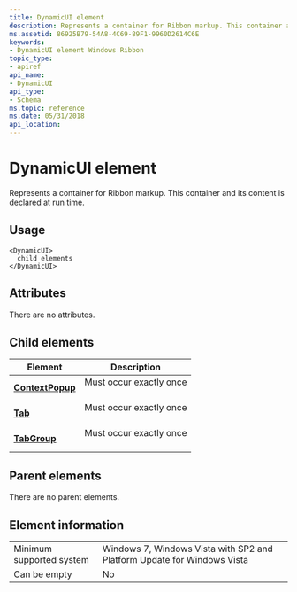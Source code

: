 ```yaml
---
title: DynamicUI element
description: Represents a container for Ribbon markup. This container and its content is declared at run time.
ms.assetid: 86925B79-54A8-4C69-89F1-9960D2614C6E
keywords:
- DynamicUI element Windows Ribbon
topic_type:
- apiref
api_name:
- DynamicUI
api_type:
- Schema
ms.topic: reference
ms.date: 05/31/2018
api_location: 
---
```


# DynamicUI element

Represents a container for Ribbon markup. This container and its content is declared at run time.

## Usage

``` syntax
<DynamicUI>
  child elements
</DynamicUI>
```

## Attributes

There are no attributes.

## Child elements



| Element                                                               | Description                                     |
|-----------------------------------------------------------------------|-------------------------------------------------|
| [**ContextPopup**](windowsribbon-element-contextpopup.md)<br/> | Must occur exactly once <br/> <br/> |
| [**Tab**](windowsribbon-element-tab.md)<br/>                   | Must occur exactly once <br/> <br/> |
| [**TabGroup**](windowsribbon-element-tabgroup.md)<br/>         | Must occur exactly once <br/> <br/> |



## Parent elements

There are no parent elements.

## Element information



|                                     |                                                                         |
|-------------------------------------|-------------------------------------------------------------------------|
| Minimum supported system<br/> | Windows 7, Windows Vista with SP2 and Platform Update for Windows Vista |
| Can be empty                        | No                                                                      |



 

 





